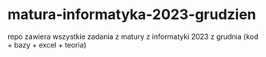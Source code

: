 # matura-informatyka-2023-grudzien
repo zawiera wszystkie zadania z matury z informatyki 2023 z grudnia (kod + bazy + excel + teoria)

